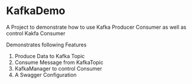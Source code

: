 # KafkaDemo
A Project to demonstrate how to use Kafka Producer Consumer as well as control Kakfa Consumer

Demonstrates following Features

1. Produce Data to Kafka Topic
2. Consume Message from KafkaTopic
3. KafkaManager to control Consumer
4. A Swagger Configuration
